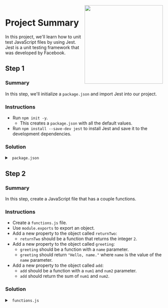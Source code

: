 <img src="https://devmounta.in/img/logowhiteblue.png" width="250" align="right">

# Project Summary

In this project, we'll learn how to unit test JavaScript files by using Jest. Jest is a unit testing framework that was developed by Facebook.

## Step 1

### Summary

In this step, we'll initialize a `package.json` and import Jest into our project.

### Instructions

* Run `npm init -y`.
  * This creates a `package.json` with all the default values.
* Run `npm install --save-dev jest` to install Jest and save it to the development dependencies. 

### Solution

<details>

<summary> <code> package.json </code> </summary>

```

```

</details>

## Step 2

### Summary

In this step, create a JavaScript file that has a couple functions.

### Instructions

* Create a `functions.js` file.
* Use `module.exports` to export an object.
* Add a new property to the object called `returnTwo`:
  * `returnTwo` should be a function that returns the integer `2`.
* Add a new property to the object called `greeting`:
  * `greeting` should be a function with a `name` parameter.
  * `greeting` should return `"Hello, name."` where `name` is the value of the `name` parameter.
* Add a new property to the object called `add`:
  * `add` should be a function with a `num1` and `num2` parameter.
  * `add` should return the sum of `num1` and `num2`.

### Solution

<details>

<summary> <code> functions.js </code> </summary>

```js
module.exports = {
  returnTwo: function() {
    return 2;
  },
  
  greeting: function( name ) {
    return `Hello, ${ name }.`;
  },

  add: function( num1, num2 ) {
    return num1 + num2;
  }
};
```

</details>



